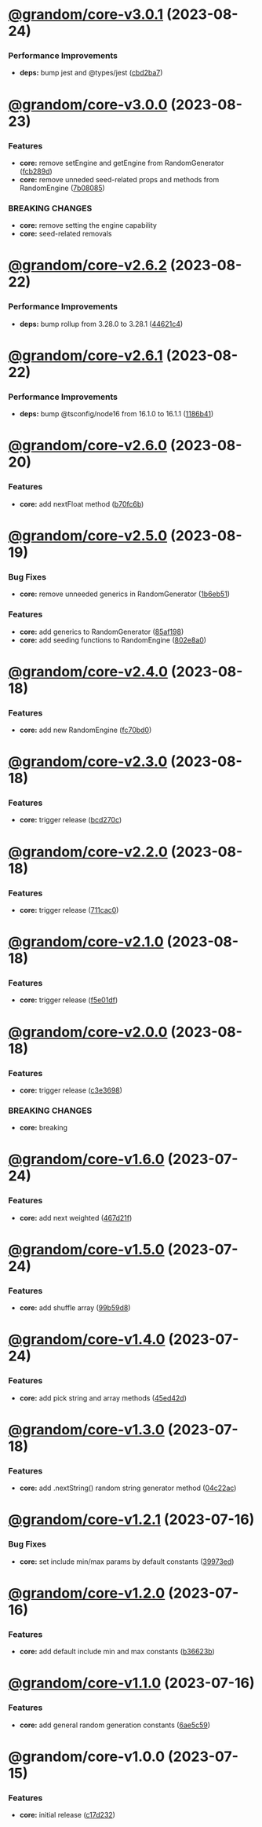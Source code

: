 # [@grandom/core-v3.0.1](https://github.com/grandom-library/grandom-js/compare/@grandom/core-v3.0.0...@grandom/core-v3.0.1) (2023-08-24)


### Performance Improvements

* **deps:** bump jest and @types/jest ([cbd2ba7](https://github.com/grandom-library/grandom-js/commit/cbd2ba75068f3f485b735e4fbc4bb9cd6fd3b098))

# [@grandom/core-v3.0.0](https://github.com/grandom-library/grandom-js/compare/@grandom/core-v2.6.2...@grandom/core-v3.0.0) (2023-08-23)


### Features

* **core:** remove setEngine and getEngine from RandomGenerator ([fcb289d](https://github.com/grandom-library/grandom-js/commit/fcb289dbe0b765be837fed17802d94567b508d6e))
* **core:** remove unneded seed-related props and methods from RandomEngine ([7b08085](https://github.com/grandom-library/grandom-js/commit/7b08085fbbcc0c1cfd0d78941f4ee5c99cf91af4))


### BREAKING CHANGES

* **core:** remove setting the engine capability
* **core:** seed-related removals

# [@grandom/core-v2.6.2](https://github.com/grandom-library/grandom-js/compare/@grandom/core-v2.6.1...@grandom/core-v2.6.2) (2023-08-22)


### Performance Improvements

* **deps:** bump rollup from 3.28.0 to 3.28.1 ([44621c4](https://github.com/grandom-library/grandom-js/commit/44621c4c01d07beeffe44dcfb7984b4c0ff0599c))

# [@grandom/core-v2.6.1](https://github.com/grandom-library/grandom-js/compare/@grandom/core-v2.6.0...@grandom/core-v2.6.1) (2023-08-22)


### Performance Improvements

* **deps:** bump @tsconfig/node16 from 16.1.0 to 16.1.1 ([1186b41](https://github.com/grandom-library/grandom-js/commit/1186b418ac99f5333eb25f5b50164b2c863061bc))

# [@grandom/core-v2.6.0](https://github.com/grandom-library/grandom-js/compare/@grandom/core-v2.5.0...@grandom/core-v2.6.0) (2023-08-20)


### Features

* **core:** add nextFloat method ([b70fc6b](https://github.com/grandom-library/grandom-js/commit/b70fc6b0d261a7e7cfb6b79666566405948938d4))

# [@grandom/core-v2.5.0](https://github.com/grandom-library/grandom-js/compare/@grandom/core-v2.4.0...@grandom/core-v2.5.0) (2023-08-19)


### Bug Fixes

* **core:** remove unneeded generics in RandomGenerator ([1b6eb51](https://github.com/grandom-library/grandom-js/commit/1b6eb514a70e6c61db431a1f7d4f8ad7a23f35eb))


### Features

* **core:** add generics to RandomGenerator ([85af198](https://github.com/grandom-library/grandom-js/commit/85af19856839fddd086b84942f758d365cfc2d4f))
* **core:** add seeding functions to RandomEngine ([802e8a0](https://github.com/grandom-library/grandom-js/commit/802e8a09a58dc9eb8479738a3873f3879d74c3a1))

# [@grandom/core-v2.4.0](https://github.com/grandom-library/grandom-js/compare/@grandom/core-v2.3.0...@grandom/core-v2.4.0) (2023-08-18)


### Features

* **core:** add new RandomEngine ([fc70bd0](https://github.com/grandom-library/grandom-js/commit/fc70bd0e63e5405318b6e67064dd857cbed4cf2d))

# [@grandom/core-v2.3.0](https://github.com/grandom-library/grandom-js/compare/@grandom/core-v2.2.0...@grandom/core-v2.3.0) (2023-08-18)


### Features

* **core:** trigger release ([bcd270c](https://github.com/grandom-library/grandom-js/commit/bcd270c3f91e570dece4dd5b4618c48b7a10b053))

# [@grandom/core-v2.2.0](https://github.com/grandom-library/grandom-js/compare/@grandom/core-v2.1.0...@grandom/core-v2.2.0) (2023-08-18)


### Features

* **core:** trigger release ([711cac0](https://github.com/grandom-library/grandom-js/commit/711cac090e1092bdf3fd42f5c762c7f492d58ad2))

# [@grandom/core-v2.1.0](https://github.com/grandom-library/grandom-js/compare/@grandom/core-v2.0.0...@grandom/core-v2.1.0) (2023-08-18)


### Features

* **core:** trigger release ([f5e01df](https://github.com/grandom-library/grandom-js/commit/f5e01df3b9b0301897870d650e665ec8a3c03d97))

# [@grandom/core-v2.0.0](https://github.com/grandom-library/grandom-js/compare/@grandom/core-v1.6.0...@grandom/core-v2.0.0) (2023-08-18)


### Features

* **core:** trigger release ([c3e3698](https://github.com/grandom-library/grandom-js/commit/c3e369881b805addc15c058685eff9e77281149e))


### BREAKING CHANGES

* **core:** breaking

# [@grandom/core-v1.6.0](https://github.com/grandom-library/grandom-js/compare/@grandom/core-v1.5.0...@grandom/core-v1.6.0) (2023-07-24)


### Features

* **core:** add next weighted ([467d21f](https://github.com/grandom-library/grandom-js/commit/467d21f7cd4022866508b879eb23afe6f5920f81))

# [@grandom/core-v1.5.0](https://github.com/grandom-library/grandom-js/compare/@grandom/core-v1.4.0...@grandom/core-v1.5.0) (2023-07-24)


### Features

* **core:** add shuffle array ([99b59d8](https://github.com/grandom-library/grandom-js/commit/99b59d858733dd06c503ae1771328bb3952af394))

# [@grandom/core-v1.4.0](https://github.com/grandom-library/grandom-js/compare/@grandom/core-v1.3.0...@grandom/core-v1.4.0) (2023-07-24)


### Features

* **core:** add pick string and array methods ([45ed42d](https://github.com/grandom-library/grandom-js/commit/45ed42de2aa1f88b2e9fe65fdbe34d041b480f6d))

# [@grandom/core-v1.3.0](https://github.com/grandom-library/grandom-js/compare/@grandom/core-v1.2.1...@grandom/core-v1.3.0) (2023-07-18)


### Features

* **core:** add .nextString() random string generator method ([04c22ac](https://github.com/grandom-library/grandom-js/commit/04c22acb0c2476937220b7a31a7e7e915bc9f887))

# [@grandom/core-v1.2.1](https://github.com/grandom-library/grandom-js/compare/@grandom/core-v1.2.0...@grandom/core-v1.2.1) (2023-07-16)


### Bug Fixes

* **core:** set include min/max params by default constants ([39973ed](https://github.com/grandom-library/grandom-js/commit/39973ede0b719c9c7ca22aa30faedeeb6b241fef))

# [@grandom/core-v1.2.0](https://github.com/grandom-library/grandom-js/compare/@grandom/core-v1.1.0...@grandom/core-v1.2.0) (2023-07-16)


### Features

* **core:** add default include min and max constants ([b36623b](https://github.com/grandom-library/grandom-js/commit/b36623b3737e9b991f43a32cbde59158ebb85296))

# [@grandom/core-v1.1.0](https://github.com/grandom-library/grandom-js/compare/@grandom/core-v1.0.0...@grandom/core-v1.1.0) (2023-07-16)


### Features

* **core:** add general random generation constants ([6ae5c59](https://github.com/grandom-library/grandom-js/commit/6ae5c5914224e51f004a50429e67f12f34bb8fd5))

# @grandom/core-v1.0.0 (2023-07-15)


### Features

* **core:** initial release ([c17d232](https://github.com/grandom-library/grandom-js/commit/c17d232f900354b3ec9642526b81e17f5fa66837))
